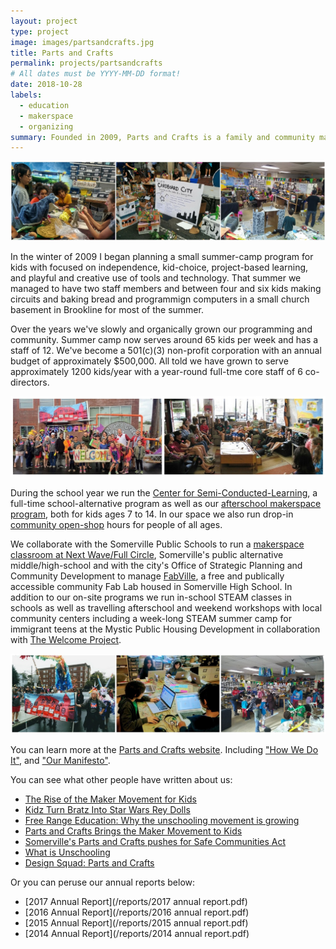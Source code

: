 ```yaml
---
layout: project
type: project
image: images/partsandcrafts.jpg
title: Parts and Crafts
permalink: projects/partsandcrafts
# All dates must be YYYY-MM-DD format!
date: 2018-10-28
labels:
  - education
  - makerspace
  - organizing
summary: Founded in 2009, Parts and Crafts is a family and community makerspace and alternative education center in Somerville, MA.
---
```


<img class="ui image" src="../images/partsandcrafts_banner.jpg">

In the winter of 2009 I began planning a small summer-camp program for kids with focused on independence, kid-choice, project-based learning, and playful and creative use of tools and technology.  That summer we managed to have two staff members and between four and six kids making circuits and baking bread and programmign computers in a small church basement in Brookline for most of the summer.

Over the years we've slowly and organically grown our programming and community.  Summer camp now serves around 65 kids per week and has a staff of 12.  We've become a 501(c)(3) non-profit corporation with an annual budget of approximately $500,000.  All told we have grown to serve approximately 1200 kids/year with a year-round full-tme core staff of 6 co-directors.  

<img class="ui image" src="../images/partsandcrafts_banner_2.jpg">

During the school year we run the [Center for Semi-Conducted-Learning](https://www.partsandcrafts.org/alternative-school/), a full-time school-alternative program as well as our [afterschool makerspace program](https://www.partsandcrafts.org/afterschool/), both for kids ages 7 to 14.  In our space we also run drop-in [community open-shop](https://www.partsandcrafts.org/makerspace/open-shop/) hours for people of all ages.  

We collaborate with the Somerville Public Schools to run a [makerspace classroom at Next Wave/Full Circle](https://www.partsandcrafts.org/makerspace/next-wave-full-circle/), Somerville's public alternative middle/high-school and with the city's Office of Strategic Planning and Community Development to manage [FabVille](https://www.fabville.net/), a free and publically accessible community Fab Lab housed in Somerville High School.  In addition to our on-site programs we run in-school STEAM classes in schools as well as travelling afterschool and weekend workshops with local community centers including a week-long STEAM summer camp for immigrant teens at the Mystic Public Housing Development in collaboration with [The Welcome Project](https://www.welcomeproject.org/).

<img class="ui image" src="../images/partsandcrafts_banner_3.jpg">

You can learn more at the [Parts and Crafts website](https://www.partsandcrafts.org).  Including ["How We Do It"](https://www.partsandcrafts.org/about-us/theory-and-philosphy/how-we-do-it/), and ["Our Manifesto"](https://www.partsandcrafts.org/about-us/theory-and-philosphy/making-things-and-making-things-happen/).

You can see what other people have written about us:
- [The Rise of the Maker Movement for Kids](https://makezine.com/2015/05/08/rise-kids-maker-movement/)
- [Kidz Turn Bratz Into Star Wars Rey Dolls](https://makezine.com/2016/01/01/kids-turn-bratz-into-star-wars-rey-dolls/)
- [Free Range Education: Why the unschooling movement is growing](https://www.csmonitor.com/USA/Education/2016/0214/Free-range-education-Why-the-unschooling-movement-is-growing)
- [Parts and Crafts Brings the Maker Movement to Kids](https://scoutsomerville.com/parts-and-crafts-brings-the-maker-movement-to-kids/)
- [Somerville's Parts and Crafts pushes for Safe Communities Act](http://somerville.wickedlocal.com/news/20170518/somervilles-parts-and-crafts-pushes-for-safe-communities-act-at-state-house)
- [What is Unschooling](https://www.bostonglobe.com/magazine/2018/10/02/home-schoolers-turn-boston-area-new-unschooling-centers/j4TB7K54hm7V7ri0yDPTlM/story.html)
- [Design Squad: Parts and Crafts](https://www.youtube.com/watch?v=rqzLbDukEbI)

Or you can peruse our annual reports below:
- [2017 Annual Report](/reports/2017 annual report.pdf)
- [2016 Annual Report](/reports/2016 annual report.pdf)
- [2015 Annual Report](/reports/2015 annual report.pdf)
- [2014 Annual Report](/reports/2014 annual report.pdf)



